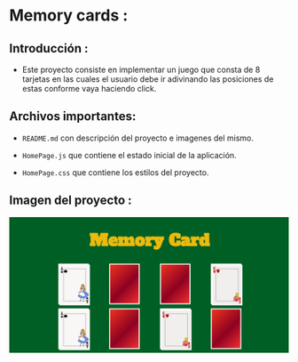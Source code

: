 # Memory cards : 

## Introducción :
 
* Este proyecto consiste en implementar un juego que consta de 8 tarjetas en las cuales el usuario debe ir adivinando las posiciones de estas conforme vaya haciendo click.

## Archivos importantes:

* `README.md` con descripción del proyecto e imagenes del mismo.

* `HomePage.js` que contiene el estado inicial de la aplicación.

* `HomePage.css` que contiene los estilos del proyecto.

## Imagen del proyecto : 

![Con titulo](public/images/readme-1.png "titulo")